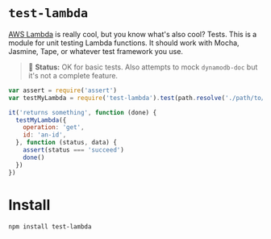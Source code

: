 # `test-lambda`

[AWS Lambda](https://aws.amazon.com/lambda/) is really cool, but you know what's also cool? Tests. This is a module for unit testing Lambda functions. It should work with Mocha, Jasmine, Tape, or whatever test framework you use.

> :rotating_light: **Status:** OK for basic tests. Also attempts to mock `dynamodb-doc` but it's not a complete feature.

```js
var assert = require('assert')
var testMyLambda = require('test-lambda').test(path.resolve('./path/to/your/lambda/index.js'))

it('returns something', function (done) {
  testMyLambda({
    operation: 'get',
    id: 'an-id',
  }, function (status, data) {
    assert(status === 'succeed')
    done()
  })
})
```

# Install

```bash
npm install test-lambda
```
